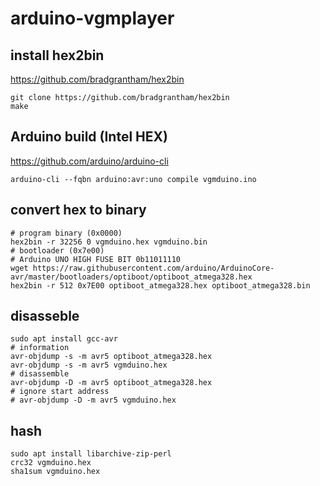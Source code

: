 # arduino-vgmplayer

## install hex2bin

https://github.com/bradgrantham/hex2bin

```
git clone https://github.com/bradgrantham/hex2bin
make
```

## Arduino build (Intel HEX)

https://github.com/arduino/arduino-cli

```
arduino-cli --fqbn arduino:avr:uno compile vgmduino.ino
```

## convert hex to binary

```
# program binary (0x0000)
hex2bin -r 32256 0 vgmduino.hex vgmduino.bin
# bootloader (0x7e00)
# Arduino UNO HIGH FUSE BIT 0b11011110
wget https://raw.githubusercontent.com/arduino/ArduinoCore-avr/master/bootloaders/optiboot/optiboot_atmega328.hex
hex2bin -r 512 0x7E00 optiboot_atmega328.hex optiboot_atmega328.bin
```

## disasseble

```
sudo apt install gcc-avr
# information
avr-objdump -s -m avr5 optiboot_atmega328.hex
avr-objdump -s -m avr5 vgmduino.hex
# disassemble
avr-objdump -D -m avr5 optiboot_atmega328.hex
# ignore start address
# avr-objdump -D -m avr5 vgmduino.hex
```

## hash

```
sudo apt install libarchive-zip-perl
crc32 vgmduino.hex
sha1sum vgmduino.hex
```
